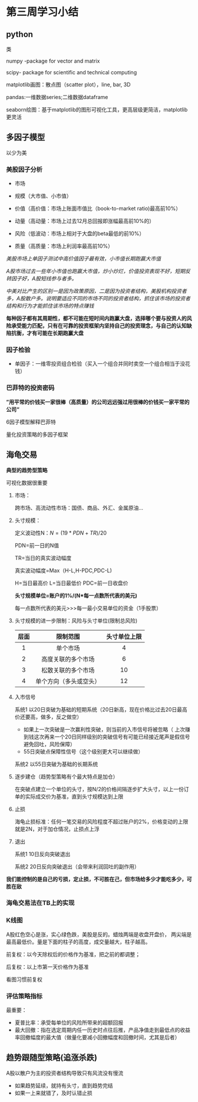 # 第三周学习小结

##  python

类

numpy -package for vector and matrix

scipy- package for scientific and technical computing

matplotlib画图：散点图（scatter plot），line, bar, 3D

pandas:一维数据series;二维数据dataframe

seaborn绘图：基于matplotlib的图形可视化工具，更高层级更简洁，matplotlib更灵活

## 多因子模型

以少为美

### 美股因子分析

* 市场

* 规模（大市值、小市值）

* 价值（高价值：市场上账面市值比（book-to-market ratio)最高前10%）

* 动量（高动量：市场上过去12月总回报即涨幅最高前10%的）

* 风险（低波动：市场上相对于大盘的beta最低的前10%）

* 质量（高质量：市场上利润率最高前10%）

*美股市场上单因子测试中高价值因子最有效，小市值长期跑赢大市值*

*A股市场过去一些年小市值也跑赢大市值，炒小炒烂，价值投资表现不好，短期反转因子好，A股短线参与者多。*

*中美对比产生的区别一是因为政策原因，二是因为投资者结构，美股机构投资者多，A股散户多。说明要适应不同的市场不同的投资者结构，抓住该市场的投资者结构和行为才能抓住该市场的特点赚钱*

**每种因子都有其周期性，都不可能在短时间内跑赢大盘，选择哪个要与投资人的风险承受能力匹配，只有在可靠的投资框架内坚持自己的投资理念，与自己的认知缺陷抗衡，才有可能在长期跑赢大盘**

### 因子检验

* 单因子：一维零投资组合检验（买入一个组合并同时卖空一个组合相当于没花钱）

### 巴菲特的投资密码

**”用平常的价钱买一家很棒（高质量）的公司远远强过用很棒的价钱买一家平常的公司“**

6因子模型解释巴菲特

量化投资策略的多因子框架

## 海龟交易

**典型的趋势型策略**

可视化数据很重要

1. 市场：

   跨市场、高流动性市场：国债、商品、外汇、金属原油...
   
2. 头寸规模：

   定义波动性N：$N=(19*PDN+TR)/20$

   PDN=前一日的N值

   TR=当日的真实波动幅度

   真实波动幅度=Max（H-L,H-PDC,PDC-L)

   H=当日最高价  L=当日最低价  PDC=前一日收盘价

   **头寸规模单位=账户的1%/(N*每一点数所代表的美元)​**

   每一点数所代表的美元>>>每一最小交易单位的资金（1手股票）

3. 头寸规模的进一步限制：风险与头寸单位(限制总风险)

   层面|限制范围|头寸单位上限
   :----:|:-----------:|:----------------:
   1|单个市场|4
   2|高度关联的多个市场|6
   3|松散关联的多个市场|10
   4|单个方向（多头或空头）|12
   
4. 入市信号

   系统1 以20日突破为基础的短期系统（20日新高，现在价格比过去20日最高价还要高，做多，反之做空）

   * 如果上一次突破是一次赢利性突破，则当前的入市信号将被忽略（ 上次赚到钱这次再来一个20日同样级别的突破信号有可能已经接近尾声是假信号避免回吐，风险保障）
   * 55日突破点保障性信号（这个级别更大可以继续做）

   系统2 以55日突破为基础的长期系统

5. 逐步建仓（趋势型策略有个最大特点是加仓）

   在突破点建立一个单位的头寸，按N/2的价格间隔逐步扩大头寸，以上一份订单的实际成交价为基准，直到头寸规模达到上限

6. 止损

   海龟止损标准：任何一笔交易的风险程度不超过账户的2%，价格变动的上限就是2N，对于加仓情况，止损点上浮

7. 退出

   系统1 10日反向突破退出

   系统2 20日反向突破退出（会带来利润回吐的副作用）

**我们能控制的是自己的亏损，定止损，不可胜在己，但市场给多少才能吃多少，可胜在敌**

### 海龟交易法在TB上的实现

### K线图

A股红色空心是涨，实心绿色跌，美股是反的。蜡烛两端是收盘开盘价， 两尖端是最高最低价。量是下面的柱子的高度，成交量越大，柱子越高。

前复权：以今天除权后的价格作为基准，把之前的都调整；

后复权：以上市第一天价格作为基准

看图习惯前复权

### 评估策略指标

最重要：

* 夏普比率：承受每单位的风险所带来的超额回报
* 最大回撤：指在选定周期内任一历史时点往后推，产品净值走到最低点的收益率回撤幅度的最大值（做量化要减小回撤幅度和回撤时间，尤其是后者）


## 趋势跟随型策略(追涨杀跌)

A股以散户为主的投资者结构导致只有风流没有慢流

* 如果趋势延续，就持有头寸，直到趋势完结
* 如果一上来就错了，及时认错止损
